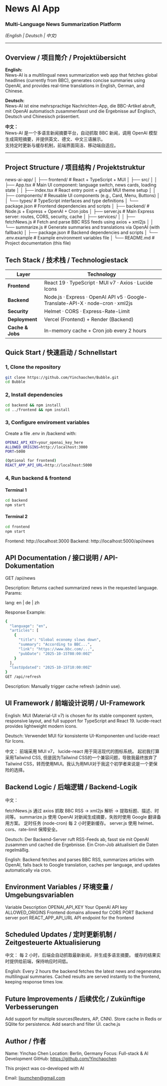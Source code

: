 # News AI App  
### Multi-Language News Summarization Platform  
*(English | Deutsch | 中文)*

---

## Overview / 项目简介 / Projektübersicht

**English:**  
News-AI is a multilingual news summarization web app that fetches global headlines (currently from BBC), generates concise summaries using OpenAI, and provides real-time translations in English, German, and Chinese.  

**Deutsch:**  
News-AI ist eine mehrsprachige Nachrichten-App, die BBC-Artikel abruft, mit OpenAI automatisch zusammenfasst und die Ergebnisse auf Englisch, Deutsch und Chinesisch präsentiert.  

**中文：**  
News-AI 是一个多语言新闻摘要平台，自动抓取 BBC 新闻，调用 OpenAI 模型生成简短摘要，并提供英文、德文、中文三语展示。  
支持定时更新与缓存机制，前端界面简洁、移动端自适应。

---

## Project Structure / 项目结构 / Projektstruktur
news-ai-app/
│
├── frontend/ # React + TypeScript + MUI
│ ├── src/
│ │ ├── App.tsx # Main UI component: language switch, news cards, loading state
│ │ ├── index.tsx # React entry point + global MUI theme setup
│ │ ├── components/ # Reusable UI components (e.g., Card, Menu, Buttons)
│ │ └── types/ # TypeScript interfaces and type definitions
│ └── package.json # Frontend dependencies and scripts
│
├── backend/ # Node.js + Express + OpenAI + Cron jobs
│ ├── server.js # Main Express server: routes, CORS, security, cache
│ ├── services/
│ │ ├── fetchNews.js # Fetch and parse BBC RSS feeds using axios + xml2js
│ │ └── summarize.js # Generate summaries and translations via OpenAI (with fallback)
│ ├── package.json # Backend dependencies and scripts
│ └── .env.example # Example environment variables file
│
└── README.md # Project documentation (this file)

## Tech Stack / 技术栈 / Technologiestack

| Layer | Technology |
|-------|-------------|
| **Frontend** | React 19 · TypeScript · MUI v7 · Axios · Lucide Icons |
| **Backend** | Node.js · Express · OpenAI API v5 · Google-Translate-API-X · node-cron · xml2js |
| **Security** | Helmet · CORS · Express-Rate-Limit |
| **Deployment** | Vercel (Frontend) + Render (Backend) |
| **Cache & Jobs** | In-memory cache + Cron job every 2 hours |

## Quick Start / 快速启动 / Schnellstart

### 1, Clone the repository  
```bash
git clone https://github.com/Yinchaochen/Bubble.git
cd Bubble
```
### 2, Install dependencies
```bash
cd backend && npm install
cd ../frontend && npm install
```

### 3, Configure enviroment variables
Create a file .env in /backend with:
```bash
OPENAI_API_KEY=your_openai_key_here
ALLOWED_ORIGINS=http://localhost:3000
PORT=5000

(Optional for frontend)
REACT_APP_API_URL=http://localhost:5000
```

### 4, Run backend & frontend

#### Terminal 1
```bash
cd backend
npm start
```

#### Terminal 2
```bash
cd frontend
npm start
```

Frontend: http://localhost:3000
Backend: http://localhost:5000/api/news



## API Documentation / 接口说明 / API-Dokumentation
GET /api/news

Description: Returns cached summarized news in the requested language.
Params:

lang: en | de | zh


Response Example:
```bash
{
  "language": "en",
  "articles": [
    {
      "title": "Global economy slows down",
      "summary": "According to BBC...",
      "link": "https://www.bbc.com/...",
      "pubDate": "2025-10-15T08:00:00Z"
    }
  ],
  "lastUpdated": "2025-10-15T10:00:00Z"
}
GET /api/refresh
```

Description: Manually trigger cache refresh (admin use).

## UI Framework / 前端设计说明 / UI-Framework

English:
MUI (Material-UI v7) is chosen for its stable component system, responsive layout, and full support for TypeScript and React 19.
lucide-react provides lightweight modern icons.

Deutsch:
Verwendet MUI für konsistente UI-Komponenten und lucide-react für Icons.

中文：
前端采用 MUI v7，
lucide-react 用于简洁现代的图标系统。
起初我打算采用Tailwind CSS, 但是因为Tailwind CSS的一个兼容问题，导致我最终放弃了Tailwind CSS，转而使用MUI。我认为用MUI对于我这个初学者来说是一个更保险的选择。

## Backend Logic / 后端逻辑 / Backend-Logik

中文：

fetchNews.js 通过 axios 抓取 BBC RSS → xml2js 解析 → 提取标题、描述、时间等。
summarize.js 使用 OpenAI 对新闻生成摘要，失败时使用 Google 翻译备用方案。
定时任务 (node-cron) 每 2 小时更新缓存。
server.js 使用 helmet、cors、rate-limit 保障安全。

Deutsch:
Der Backend-Server ruft RSS-Feeds ab, fasst sie mit OpenAI zusammen und cached die Ergebnisse. Ein Cron-Job aktualisiert die Daten regelmäßig.

English:
Backend fetches and parses BBC RSS, summarizes articles with OpenAI, falls back to Google translation, caches per language, and updates automatically via cron.

## Environment Variables / 环境变量 / Umgebungsvariablen
Variable	              Description
OPENAI_API_KEY	        Your OpenAI API key
ALLOWED_ORIGINS	        Frontend domains allowed for CORS
PORT	                  Backend server port
REACT_APP_API_URL	      API endpoint for the frontend

## Scheduled Updates / 定时更新机制 / Zeitgesteuerte Aktualisierung
中文：
每 2 小时，后端会自动抓取最新新闻，并生成多语言摘要。
缓存的结果实时提供给前端，保持响应时间低。

English:
Every 2 hours the backend fetches the latest news and regenerates multilingual summaries.
Cached results are served instantly to the frontend, keeping response times low.

## Future Improvements / 后续优化 / Zukünftige Verbesserungen
Add support for multiple sources(Reuters, AP, CNN).
Store cache in Redis or SQlite for persistence.
Add search and filter UI.
cache.js

## Author / 作者 
Name: Yinchao Chen
Location: Berlin, Germany
Focus: Full-stack & AI Development
GitHub: https://github.com/Yinchaochen

This project was co-developed with AI

Email: lisumchen@gmail.com